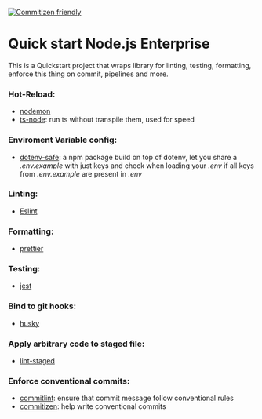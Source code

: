 [![Commitizen friendly](https://img.shields.io/badge/commitizen-friendly-brightgreen.svg)](http://commitizen.github.io/cz-cli/)

# Quick start Node.js Enterprise

This is a Quickstart project that wraps library for linting, testing, formatting, enforce this thing on commit, pipelines and more.

### Hot-Reload:
- [nodemon](https://nodemon.io/)
- [ts-node](https://www.npmjs.com/package/ts-node): run ts without transpile them, used for speed

### Enviroment Variable config:
- [dotenv-safe](https://www.npmjs.com/package/dotenv-safe): a npm package build on top of dotenv, let you share a _.env.example_ with just keys and check when loading your _.env_ if all keys from _.env.example_ are present in _.env_

### Linting:
- [Eslint](https://eslint.org/)

### Formatting:
- [prettier](https://prettier.io/)

### Testing:
- [jest](https://jestjs.io/)

### Bind to git hooks:
- [husky](https://github.com/typicode/husky)

### Apply arbitrary code to staged file:
- [lint-staged](https://github.com/okonet/lint-staged)

### Enforce conventional commits:
- [commitlint](https://github.com/conventional-changelog/commitlint): ensure that commit message follow conventional rules
- [commitizen](https://github.com/commitizen/cz-cli): help write conventional commits